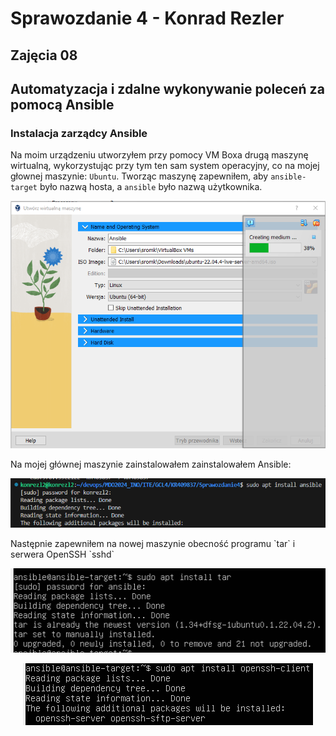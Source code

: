 # Sprawozdanie 4 - Konrad Rezler
## Zajęcia 08
## Automatyzacja i zdalne wykonywanie poleceń za pomocą Ansible
### Instalacja zarządcy Ansible
Na moim urządzeniu utworzyłem przy pomocy VM Boxa drugą maszynę wirtualną, wykorzystując przy tym ten sam system operacyjny, co na mojej głownej maszynie: `Ubuntu`. 
Tworząc maszynę zapewniłem, aby `ansible-target` było nazwą hosta, a `ansible` było nazwą użytkownika. 
<p align="center">
 <img src="https://github.com/InzynieriaOprogramowaniaAGH/MDO2024_INO/blob/KR409837/ITE/GCL4/KR409837/Sprawozdanie4/Sprawozdanie8-png/2. Utwórz drugą maszynę wirtualną o jak najmniejszym zbiorze zainstalowanego oprogramowania.png">
</p>
Na mojej głównej maszynie zainstalowałem zainstalowałem Ansible:
<p align="center">
 <img src="https://github.com/InzynieriaOprogramowaniaAGH/MDO2024_INO/blob/KR409837/ITE/GCL4/KR409837/Sprawozdanie4/Sprawozdanie8-png/1. Na głównej maszynie wirtualnej (nie na tej nowej!), zainstaluj oprogramowanie Ansible, najlepiej z repozytorium dystrybucji.png">
</p>
Następnie zapewniłem na nowej maszynie obecność programu `tar` i serwera OpenSSH `sshd`
<p align="center">
 <img src="https://github.com/InzynieriaOprogramowaniaAGH/MDO2024_INO/blob/KR409837/ITE/GCL4/KR409837/Sprawozdanie4/Sprawozdanie8-png/3.1. zapewnij obecnosc tar.png">
</p>
<p align="center">
 <img src="https://github.com/InzynieriaOprogramowaniaAGH/MDO2024_INO/blob/KR409837/ITE/GCL4/KR409837/Sprawozdanie4/Sprawozdanie8-png/3.2. zapewnij obecnosc openssh.png">
</p>
